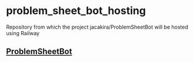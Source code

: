 # problem_sheet_bot_hosting
Repository from which the project jacakira/ProblemSheetBot will be hosted using Railway
## [ProblemSheetBot](https://github.com/jacakira/ProblemSheetBot)
